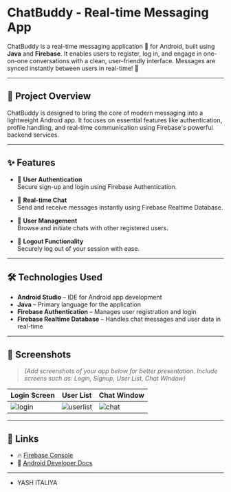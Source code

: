 #  ChatBuddy - Real-time Messaging App

ChatBuddy is a real-time messaging application 📱 for Android, built using **Java** and **Firebase**. It enables users to register, log in, and engage in one-on-one conversations with a clean, user-friendly interface. Messages are synced instantly between users in real-time! 🚀

---

## 📌 Project Overview

ChatBuddy is designed to bring the core of modern messaging into a lightweight Android app. It focuses on essential features like authentication, profile handling, and real-time communication using Firebase's powerful backend services.

---

## ✨ Features

- 🔐 **User Authentication**  
  Secure sign-up and login using Firebase Authentication.

- 💬 **Real-time Chat**  
  Send and receive messages instantly using Firebase Realtime Database.

- 👥 **User Management**  
  Browse and initiate chats with other registered users.

- 🚪 **Logout Functionality**  
  Securely log out of your session with ease.

---

## 🛠️ Technologies Used

- **Android Studio** – IDE for Android app development  
- **Java** – Primary language for the application  
- **Firebase Authentication** – Manages user registration and login  
- **Firebase Realtime Database** – Handles chat messages and user data in real-time
---
## 📸 Screenshots

> *(Add screenshots of your app below for better presentation. Include screens such as: Login, Signup, User List, Chat Window)*

| Login Screen | User List | Chat Window |
|--------------|-----------|-------------|
| ![login](screenshots/login.png) | ![userlist](screenshots/userlist.png) | ![chat](screenshots/chat.png) |

---
## 🔗 Links

- 🔥 [Firebase Console](https://console.firebase.google.com/)
- 🧰 [Android Developer Docs](https://developer.android.com/docs)
---  
- YASH ITALIYA
